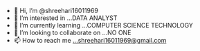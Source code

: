 - 👋 Hi, I’m @shreehari16011969
- 👀 I’m interested in ...DATA ANALYST
- 🌱 I’m currently learning ...COMPUTER SCIENCE TECHNOLOGY
- 💞️ I’m looking to collaborate on ...NO ONE
- 📫 How to reach me ...shreehari16011969@gmail.com

<!---
shreehari16011969/shreehari16011969 is a ✨ special ✨ repository because its `README.md` (this file) appears on your GitHub profile.
You can click the Preview link to take a look at your changes.
--->

